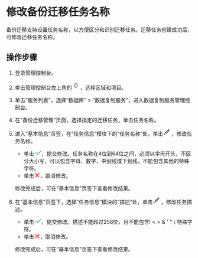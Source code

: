 # 修改备份迁移任务名称<a name="drs_04_0008"></a>

备份迁移支持设置任务名称，以方便区分和识别迁移任务。迁移任务创建成功后，可修改迁移任务名称。

## 操作步骤<a name="section102453111018"></a>

1.  登录管理控制台。
2.  单击管理控制台左上角的![](figures/icon-region.png)，选择区域和项目。
3.  单击“服务列表”，选择“数据库“  \>  “数据复制服务“，进入数据复制服务管理控制台。
4.  在“备份迁移管理”页面，选择指定的迁移任务，单击任务名称。
5.  进入“基本信息”页签，在“任务信息“模块下的“任务名称“处，单击![](figures/zh-cn_image_0140299951.png)，修改任务名称。

    -   单击![](figures/icon-true.png)，提交修改。任务名称在4位到64位之间，必须以字母开头，不区分大小写，可以包含字母、数字、中划线或下划线，不能包含其他的特殊字符。
    -   单击![](figures/icon-false.png)，取消修改。

    修改完成后，可在“基本信息”页签下查看修改结果。

6.  在“基本信息”页签下，选择“任务信息“模块的“描述“处，单击![](figures/icon-edit.png)，修改任务描述。

    -   单击![](figures/icon-true.png)，提交修改。描述不能超过256位，且不能包含! < \> & ' " \\ 特殊字符。
    -   单击![](figures/icon-false.png)，取消修改。

    修改完成后，可在“基本信息”页签下查看修改结果。


